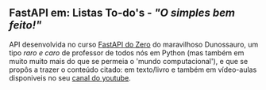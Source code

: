 FastAPI em: **Listas To-do's** - _"O simples bem feito!"_
-
API desenvolvida no curso [FastAPI do Zero](https://fastapidozero.dunossauro.com/02/#exercicio) do maravilhoso Dunossauro, um tipo _raro e caro_ de professor de todos nós em Python 
(mas também em muito muito mais do que se permeia o 'mundo computacional'), e que se propôs a trazer o conteúdo citado: em texto/livro e também em vídeo-aulas disponiveis no 
seu [canal do youtube](https://www.youtube.com/playlist?list=PLOQgLBuj2-3IuFbt-wJw2p2NiV9WTRzIP).
